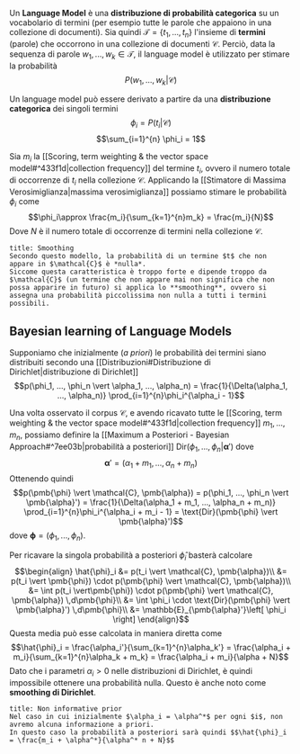 Un **Language Model** è una **distribuzione di probabilità categorica** su un vocabolario di termini (per esempio tutte le parole che appaiono in una collezione di documenti).
Sia quindi $\mathcal{T} = \lbrace t_1, ..., t_n \rbrace$ l'insieme di **termini** (parole) che occorrono in una collezione di documenti $\mathcal{C}$.
Perciò, data la sequenza di parole $w_1, ..., w_k \in \mathcal{T}$, il language model è utilizzato per stimare la probabilità $$P(w_1, ..., w_k \vert \mathcal{C})$$

Un language model può essere derivato a partire da una **distribuzione categorica** dei singoli termini
$$\phi_i = P(t_i \vert \mathcal{C})$$
$$\sum_{i=1}^{n} \phi_i = 1$$

Sia $m_i$ la [[Scoring, term weighting & the vector space model#^433f1d|collection frequency]] del termine $t_i$, ovvero il numero totale di occorrenze di $t_i$ nella collezione $\mathcal{C}$.
Applicando la [[Stimatore di Massima Verosimiglianza|massima verosimiglianza]] possiamo stimare le probabilità $\phi_i$ come $$\phi_i\approx \frac{m_i}{\sum_{k=1}^{n}m_k} = \frac{m_i}{N}$$
Dove $N$ è il numero totale di occorrenze di termini nella collezione $\mathcal{C}$.

```ad-warning
title: Smoothing
Secondo questo modello, la probabilità di un termine $t$ che non appare in $\mathcal{C}$ è *nulla*.
Siccome questa caratteristica è troppo forte e dipende troppo da $\mathcal{C}$ (un termine che non appare mai non significa che non possa apparire in futuro) si applica lo **smoothing**, ovvero si assegna una probabilità piccolissima non nulla a tutti i termini possibili.
```

## Bayesian learning of Language Models
Supponiamo che inizialmente (*a priori*) le probabilità dei termini siano distribuiti secondo una [[Distribuzioni#Distribuzione di Dirichlet|distribuzione di Dirichlet]]
$$p(\phi_1, ..., \phi_n \vert \alpha_1, ..., \alpha_n) = \frac{1}{\Delta(\alpha_1, ..., \alpha_n)} \prod_{i=1}^{n}\phi_i^{\alpha_i - 1}$$

Una volta osservato il corpus $\mathcal{C}$, e avendo ricavato tutte le [[Scoring, term weighting & the vector space model#^433f1d|collection frequency]] $m_1, ..., m_n$, possiamo definire la [[Maximum a Posteriori - Bayesian Approach#^7ee03b|probabilità a posteriori]] $\text{Dir}(\phi_1, ..., \phi_n \vert \pmb{\alpha}')$ dove 
$$\pmb{\alpha}' = (\alpha_1 + m_1, ..., \alpha_n + m_n)$$
Ottenendo quindi $$p(\pmb{\phi} \vert \mathcal{C}, \pmb{\alpha}) = p(\phi_1, ..., \phi_n \vert \pmb{\alpha}') = \frac{1}{\Delta(\alpha_1 + m_1, ..., \alpha_n + m_n)} \prod_{i=1}^{n}\phi_i^{\alpha_i + m_i - 1} = \text{Dir}(\pmb{\phi} \vert \pmb{\alpha}')$$ dove $\pmb{\phi} = (\phi_1, ..., \phi_n)$.

Per ricavare la singola probabilità a posteriori $\hat{\phi}_i$ basterà calcolare
$$\begin{align}
\hat{\phi}_i
&= p(t_i \vert \mathcal{C}, \pmb{\alpha})\\
&= p(t_i \vert \pmb{\phi}) \cdot p(\pmb{\phi} \vert \mathcal{C}, \pmb{\alpha})\\
&= \int p(t_i \vert\pmb{\phi}) \cdot p(\pmb{\phi} \vert \mathcal{C}, \pmb{\alpha}) \,d\pmb{\phi}\\
&= \int \phi_i \cdot \text{Dir}(\pmb{\phi} \vert \pmb{\alpha}') \,d\pmb{\phi}\\
&= \mathbb{E}_{\pmb{\alpha}'}\left[ \phi_i \right]
\end{align}$$
Questa media può esse calcolata in maniera diretta come $$\hat{\phi}_i = \frac{\alpha_i'}{\sum_{k=1}^{n}\alpha_k'} = \frac{\alpha_i + m_i}{\sum_{k=1}^{n}\alpha_k + m_k} = \frac{\alpha_i + m_i}{\alpha + N}$$
Dato che i parametri $\alpha_i > 0$ nelle distribuzioni di Dirichlet, è quindi impossibile ottenere una probabilità nulla.
Questo è anche noto come **smoothing di Dirichlet**.

```ad-note
title: Non informative prior
Nel caso in cui inizialmente $\alpha_i = \alpha^*$ per ogni $i$, non avremo alcuna informazione a priori.
In questo caso la probabilità a posteriori sarà quindi $$\hat{\phi}_i = \frac{m_i + \alpha^*}{\alpha^* n + N}$$
```
